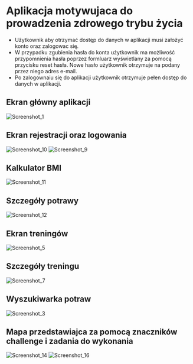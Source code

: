 # Aplikacja motywujaca do prowadzenia zdrowego trybu życia
- Użytkownik aby otrzymać dostęp do danych w aplikacji musi założyć konto oraz zalogowac się.
- W przypadku zgubienia hasła do konta użytkownik ma możliwość przypomnienia hasła poprzez formluarz wyświetlany za pomocą przycisku reset hasła. Nowe hasło użytkownik otrzymuje na podany przez niego adres e-mail.
- Po zalogownaiu się do aplikacji użytkownik otrzymuje pełen dostęp do danych w aplikacji.  
## Ekran główny aplikacji
![Screenshot_1](https://github.com/Bartufil1/AplikacjaMotywacyjna/assets/104689537/0e6d10d3-3dfd-4c1a-8842-da77c6127d08)
## Ekran rejestracji oraz logowania
![Screenshot_10](https://github.com/Bartufil1/AplikacjaMotywacyjna/assets/104689537/4579bd9d-f03f-4f57-9149-fe857b0630a7)
![Screenshot_9](https://github.com/Bartufil1/AplikacjaMotywacyjna/assets/104689537/010d0b8d-c1ff-4bb1-bbb0-b8ce3d5ca5aa)
## Kalkulator BMI
 ![Screenshot_11](https://github.com/Bartufil1/AplikacjaMotywacyjna/assets/104689537/683ebcd3-389d-4085-8680-b6c0a40967d5)
## Szczegóły potrawy
![Screenshot_12](https://github.com/Bartufil1/AplikacjaMotywacyjna/assets/104689537/fdfb8797-ad41-42a7-9b85-4c3ee0bba899)
## Ekran treningów
![Screenshot_5](https://github.com/Bartufil1/AplikacjaMotywacyjna/assets/104689537/26e2f498-0786-47c9-8b77-44dddff4fd6d)
## Szczegóły treningu
![Screenshot_7](https://github.com/Bartufil1/AplikacjaMotywacyjna/assets/104689537/ade0aa0b-c7bc-44b1-9f29-c72df016df77)
## Wyszukiwarka potraw
![Screenshot_3](https://github.com/Bartufil1/AplikacjaMotywacyjna/assets/104689537/3992070a-976a-4b96-9cf4-4d5d733e9a08)
## Mapa przedstawiajca za pomocą znaczników challenge i zadania do wykonania
![Screenshot_14](https://github.com/Bartufil1/AplikacjaMotywacyjna/assets/104689537/03b9dcdb-0400-4b22-92ec-0492d2bbd25e)
![Screenshot_16](https://github.com/Bartufil1/AplikacjaMotywacyjna/assets/104689537/ab129f15-8311-4320-88af-8febdb8426d6)
